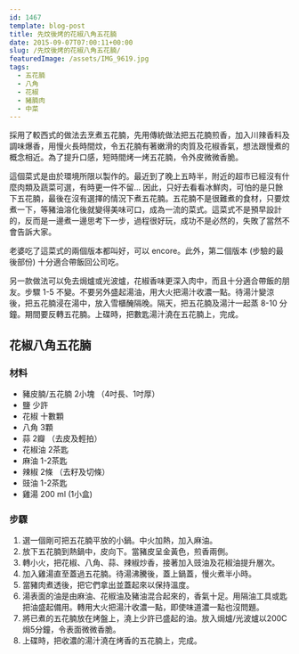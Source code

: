 ```yaml
---
id: 1467
template: blog-post
title: 先炆後烤的花椒八角五花腩
date: 2015-09-07T07:00:11+00:00
slug: /先炆後烤的花椒八角五花腩/
featuredImage: /assets/IMG_9619.jpg
tags:
  - 五花腩
  - 八角
  - 花椒
  - 豬腩肉
  - 中菜
---
```

採用了較西式的做法去烹煮五花腩，先用傳統做法把五花腩煎香，加入川辣香料及調味爆香，用慢火長時間炆，令五花腩有著嫩滑的肉質及花椒香氣，想法跟慢煮的概念相近。為了提升口感，短時間烤一烤五花腩，令外皮微微香脆。

<!--more-->

這個菜式是由於環境所限以製作的。最近到了晚上五時半，附近的超市已經沒有什麼肉類及蔬菜可選，有時更一件不留… 因此，只好去看看冰鮮肉，可怕的是只餘下五花腩，最後在沒有選擇的情況下煮五花腩。五花腩不是很難煮的食材，只要炆煮一下，等豬油溶化後就變得美味可口，成為一流的菜式。這菜式不是預早設計的，反而是一邊煮一邊思考下一步，過程很好玩，成功不是必然的，失敗了當然不會告訴大家。

老婆吃了這菜式的兩個版本都叫好，可以 encore。此外，第二個版本 (步驗的最後部份) 十分適合帶飯回公司吃。

另一款做法可以免去焗爐或光波爐，花椒香味更深入肉中，而且十分適合帶飯的朋友。步驟 1-5 不變。不要另外盛起湯油，用大火把湯汁收濃一點。待湯汁變涼後，把五花腩浸在湯中，放入雪櫃醃隔晚。隔天，把五花腩及湯汁一起蒸 8-10 分鐘。期間要反轉五花腩。上碟時，把數匙湯汁澆在五花腩上，完成。

## 花椒八角五花腩

### 材料

* 豬皮腩/五花腩 2小塊 （4吋長、1吋厚）
* 鹽 少許
* 花椒 十數顆
* 八角 3顆
* 蒜 2瓣 （去皮及輕拍）
* 花椒油 2茶匙
* 麻油 1-2茶匙
* 辣椒 2條 （去籽及切條）
* 豉油 1-2茶匙
* 雞湯 200 ml (1小盒)


### 步驟

  1. 選一個剛可把五花腩平放的小鍋。中火加熱，加入麻油。
  2. 放下五花腩到熱鍋中，皮向下。當豬皮呈金黃色，煎香兩側。
  3. 轉小火，把花椒、八角、蒜、辣椒炒香，接著加入豉油及花椒油提升層次。
  4. 加入雞湯直至蓋過五花腩。待湯沸騰後，蓋上鍋蓋，慢火煮半小時。
  5. 當豬肉煮透後，把它們拿出並蓋起來以保持溫度。
  6. 湯表面的油是由麻油、花椒油及豬油混合起來的，香氣十足。用隔油工具或匙把油盛起備用。轉用大火把湯汁收濃一點，即使味道濃一點也沒問題。
  7. 將已煮的五花腩放在烤盤上，澆上少許已盛起的油。放入焗爐/光波爐以200C 焗5分鐘，令表面微微香脆。
  8. 上碟時，把收濃的湯汁澆在烤香的五花腩上，完成。